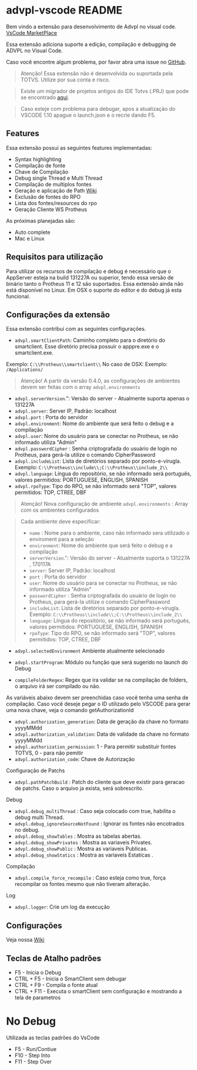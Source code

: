 # advpl-vscode README

Bem vindo a extensão para desenvolvimento de Advpl no visual code. [VsCode MarketPlace](https://marketplace.visualstudio.com/items?itemName=KillerAll.advpl-vscode)

Essa extensão adiciona suporte a edição, compilação e debugging de ADVPL no Visual Code.

Caso você encontre algum problema, por favor abra uma issue no [GitHub](https://github.com/killerall/advpl-vscode/issues). 

> Atenção! Essa extensão não é desenvolvida ou suportada pela TOTVS. Utilize por sua conta e risco.

> Existe um migrador de projetos antigos do IDE Totvs (.PRJ) que pode se encontrado [aqui](https://github.com/killerall/advpl-vscode/blob/master/TDSProjectToVscode.jar).

> Caso esteje com problema para debugar, apos a atualização do VSCODE 1.10 apague o launch.json e o recrie dando F5.


## Features

Essa extensão possui as seguintes features implementadas:

* Syntax highlighting
* Compilação de fonte
* Chave de Compilação
* Debug single Thread e Multi Thread   
* Compilação de multiplos fontes
* Geração e aplicação de Path [Wiki](https://github.com/killerall/advpl-vscode/wiki/Trabalhando-com-Patchs)
* Exclusão de fontes do RPO
* Lista dos fontes/resources do rpo
* Geração Cliente WS Protheus

As próximas planejadas são:

* Auto complete
* Mac e Linux


## Requisitos para utilização

Para utilizar os recursos de compilação e debug é necessário que o AppServer esteja na build 131227A ou superior, tendo essa versão de binário tanto o Protheus 11 e 12 são suportados.
Essa extensão ainda não está disponível no Linux. Em OSX o suporte do editor e do debug já esta funcional. 

## Configurações da extensão

Essa extensão contribui com as seguintes configurações.

* `advpl.smartClientPath`: Caminho completo para o diretório do smartclient. Esse diretório precisa possuir o apppre.exe e o smartclient.exe. 

Exemplo: `C:\\Protheus\\smartclient\\`
No caso de OSX:
Exemplo: `/Applications/`

> Atenção! A partir da versão 0.4.0, as configurações de ambientes devem ser feitas com o array `advpl.environments`
* `advpl.serverVersion`.": Versão do server - Atualmente suporta apenas o 131227A
* `advpl.server`: Server IP, Padrão: localhost                  
* `advpl.port` : Porta do servidor
* `advpl.environment`: Nome do ambiente que será feito o debug e a compilação
* `advpl.user`: Nome do usuário para se conectar no Protheus, se não informado utiliza "Admin"
* `advpl.passwordCipher` : Senha criptografada do usuário de login no Protheus, para gerá-la utilize o comando CipherPassword
* `advpl.includeList`: Lista de diretórios separado por ponto-e-vírugla. Exemplo: `C:\\Protheus\\include\\;C:\\Protheus\\include_2\\`
* `advpl.language`: Língua do repositório, se não informado será português, valores permitidos: PORTUGUESE, ENGLISH, SPANISH
* `advpl.rpoType`: Tipo do RPO, se não informado será  "TOP", valores permitidos: TOP, CTREE, DBF

> Atenção! Nova configuração de ambiente 
> `advpl.environments` : Array com os ambientes configurados

> Cada ambiente deve especificar:   
> * `name` : Nome para o ambiente, caso não informado sera utilizado o enviroment para a seleção
> * `environment`: Nome do ambiente que será feito o debug e a compilação
> * `serverVersion`.": Versão do server - Atualmente suporta o 131227A , 170117A
> * `server`: Server IP, Padrão: localhost                  
> * `port` : Porta do servidor
> * `user`: Nome do usuário para se conectar no Protheus, se não informado utiliza "Admin"
> * `passwordCipher` : Senha criptografada do usuário de login no Protheus, para gerá-la utilize o comando CipherPassword
> * `includeList`: Lista de diretórios separado por ponto-e-vírugla. Exemplo: `C:\\Protheus\\include\\;C:\\Protheus\\include_2\\`
> * `language`: Língua do repositório, se não informado será português, valores permitidos: PORTUGUESE, ENGLISH, SPANISH
> * `rpoType`: Tipo do RPO, se não informado será  "TOP", valores permitidos: TOP, CTREE, DBF
> 


* `advpl.selectedEnvironment` Ambiente atualmente selecionado

* `advpl.startProgram`: Módulo ou função que será sugerido no launch do Debug
* `compileFolderRegex`: Regex que ira validar se na compilação de folders, o arquivo irá ser compilado ou não.


As variáveis abaixo devem ser preenchidas caso você tenha uma senha de compilação.
Caso você deseje pegar o ID utilizado pelo VSCODE para gerar uma nova chave, veja o comando getAuthorizationId 
* `advpl.authorization_generation`: Data de geração da chave no formato yyyyMMdd
* `advpl.authorization_validation`: Data de validade da chave no formato yyyyMMdd
* `advpl.authorization_permission`: 1 - Para permitir substituir fontes TOTVS, 0 - para não pemitir
* `advpl.authorization_code`: Chave de Autorização

Configuração de Patchs
* `advpl.pathPatchBuild` :  Patch do cliente que deve existir para geracao de patchs. Caso o arquivo ja exista, será sobrescrito.

Debug
* `advpl.debug_multiThread` : Caso seja colocado com true, habilita o debug multi Thread.
* `advpl.debug_ignoreSourceNotFound` : Ignorar os fontes não encotrados no debug.
* `advpl.debug_showTables` : Mostra as tabelas abertas.
* `advpl.debug_showPrivates` : Mostra as variaveis Privates.
* `advpl.debug_showPublic` : Mostra as variaveis Publicas.
* `advpl.debug_showStatics` : Mostra as variaveis Estaticas .

Compilação
* `advpl.compile_force_recompile` : Caso esteja como true, força recompilar os fontes mesmo que não tiveram alteração.

Log 
* `advpl.logger`: Crie um log da execução

## Configurações

Veja nossa [Wiki](https://github.com/killerall/advpl-vscode/wiki/Configura%C3%A7%C3%A3o)

## Teclas de Atalho padrões
* F5  - Inicia o Debug
* CTRL + F5  - Inicia o SmartClient sem debugar
* CTRL + F9 - Compila o fonte atual
* CTRL + F11 - Executa o smartClient sem configuração e mostrando a tela de parametros

# No Debug
Utilizada as teclas padrões do VsCode
* F5 - Run/Contiue
* F10 - Step Into
* F11 - Step Over


